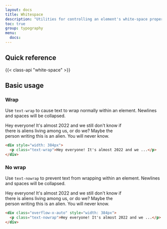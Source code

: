```yaml
---
layout: docs
title: Whitespace
description: "Utilities for controlling an element's white-space property."
toc: true
group: typography
menu:
  docs:    
---
```


## Quick reference

{{< class-api "white-space" >}}

## Basic usage

### Wrap

Use `text-wrap` to cause text to wrap normally within an element. Newlines and spaces will be collapsed.

<div class="bd-example">
  <div class="shadow mx-auto" style="width: 384px">
    <p class="text-wrap p-4">Hey everyone! It's almost 2022 and we still don't know if there is aliens living among us, or do we? Maybe the person writing this is an alien. You will never know.</p>
  </div>
</div>

```html
<div style="width: 384px">
  <p class="text-wrap">Hey everyone! It's almost 2022 and we ...</p>
</div>
```

### No wrap

Use `text-nowrap` to prevent text from wrapping within an element. Newlines and spaces will be collapsed.

<div class="bd-example">
  <div class="shadow mx-auto overflow-x-auto" style="width: 384px">
    <p class="text-nowrap p-4 mb-0">Hey everyone! It's almost 2022 and we still don't know if there is aliens living among us, or do we? Maybe the person writing this is an alien. You will never know.</p>
  </div>
</div>

```html
<div class="overflow-x-auto" style="width: 384px">
  <p class="text-nowrap">Hey everyone! It's almost 2022 and we ...</p>
</div>
```